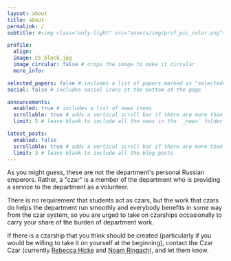 ```yaml
---
layout: about
title: about
permalink: /
subtitle: #<img class="only-light" src="assets/img/prof_pic_color.png">

profile:
  align: 
  image: CS_block.jpg
  image_circular: false # crops the image to make it circular
  more_info: 

selected_papers: false # includes a list of papers marked as "selected={true}"
social: false # includes social icons at the bottom of the page

announcements:
  enabled: true # includes a list of news items
  scrollable: true # adds a vertical scroll bar if there are more than 3 news items
  limit: 5 # leave blank to include all the news in the `_news` folder

latest_posts:
  enabled: false
  scrollable: true # adds a vertical scroll bar if there are more than 3 new posts items
  limit: 3 # leave blank to include all the blog posts
---
```


<!-- ![Only light](assets/img/prof_pic_color.png){: .only-light}
![Only dark](assets/img/prof_pic.jpg){: .only-dark} -->

As you might guess, these are not the department's personal Russian emperors. Rather, a "czar" is a member of the department who is providing a service to the department as a volunteer.

There is no requirement that students act as czars, but the work that czars do helps the department run smoothly and everybody benefits in some way from the czar system, so you are urged to take on czarships occasionally to carry your share of the burden of department work.

If there is a czarship that you think should be created (particularly if you would be willing to take it on yourself at the beginning), contact the Czar Czar (currently <a href="mailto:rmh327@cornell.edu">Rebecca Hicke</a> and <a href="mailto:nr353@cornell.edu">Noam Ringach</a>), and let them know.
